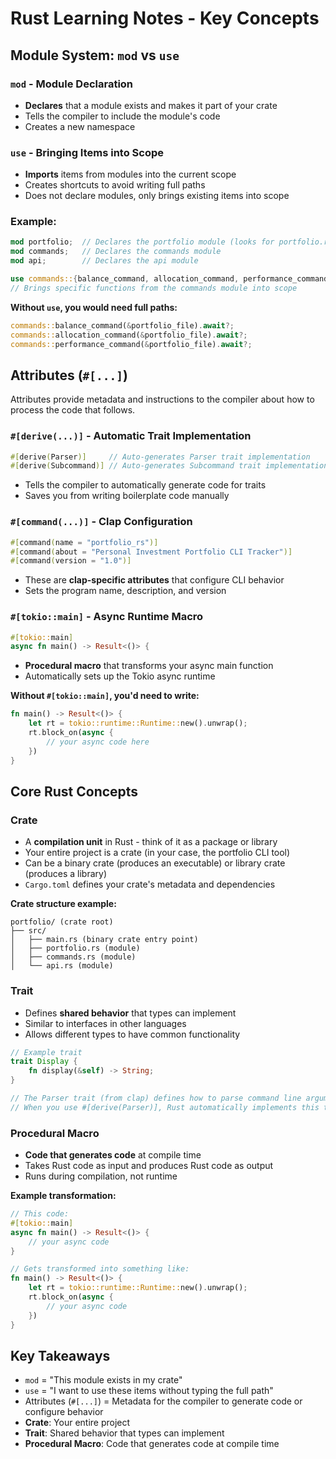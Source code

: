 # Rust Learning Notes - Key Concepts

## Module System: `mod` vs `use`

### `mod` - Module Declaration
- **Declares** that a module exists and makes it part of your crate
- Tells the compiler to include the module's code
- Creates a new namespace

### `use` - Bringing Items into Scope
- **Imports** items from modules into the current scope
- Creates shortcuts to avoid writing full paths
- Does not declare modules, only brings existing items into scope

### Example:
```rust
mod portfolio;  // Declares the portfolio module (looks for portfolio.rs or portfolio/mod.rs)
mod commands;   // Declares the commands module
mod api;        // Declares the api module

use commands::{balance_command, allocation_command, performance_command};
// Brings specific functions from the commands module into scope
```

**Without `use`, you would need full paths:**
```rust
commands::balance_command(&portfolio_file).await?;
commands::allocation_command(&portfolio_file).await?;
commands::performance_command(&portfolio_file).await?;
```

## Attributes (`#[...]`)

Attributes provide metadata and instructions to the compiler about how to process the code that follows.

### `#[derive(...)]` - Automatic Trait Implementation
```rust
#[derive(Parser)]     // Auto-generates Parser trait implementation
#[derive(Subcommand)] // Auto-generates Subcommand trait implementation
```
- Tells the compiler to automatically generate code for traits
- Saves you from writing boilerplate code manually

### `#[command(...)]` - Clap Configuration
```rust
#[command(name = "portfolio_rs")]
#[command(about = "Personal Investment Portfolio CLI Tracker")]
#[command(version = "1.0")]
```
- These are **clap-specific attributes** that configure CLI behavior
- Sets the program name, description, and version

### `#[tokio::main]` - Async Runtime Macro
```rust
#[tokio::main]
async fn main() -> Result<()> {
```
- **Procedural macro** that transforms your async main function
- Automatically sets up the Tokio async runtime

**Without `#[tokio::main]`, you'd need to write:**
```rust
fn main() -> Result<()> {
    let rt = tokio::runtime::Runtime::new().unwrap();
    rt.block_on(async {
        // your async code here
    })
}
```

## Core Rust Concepts

### **Crate**
- A **compilation unit** in Rust - think of it as a package or library
- Your entire project is a crate (in your case, the portfolio CLI tool)
- Can be a binary crate (produces an executable) or library crate (produces a library)
- `Cargo.toml` defines your crate's metadata and dependencies

**Crate structure example:**
```
portfolio/ (crate root)
├── src/
│   ├── main.rs (binary crate entry point)
│   ├── portfolio.rs (module)
│   ├── commands.rs (module)
│   └── api.rs (module)
```

### **Trait**
- Defines **shared behavior** that types can implement
- Similar to interfaces in other languages
- Allows different types to have common functionality

```rust
// Example trait
trait Display {
    fn display(&self) -> String;
}

// The Parser trait (from clap) defines how to parse command line arguments
// When you use #[derive(Parser)], Rust automatically implements this trait for your struct
```

### **Procedural Macro**
- **Code that generates code** at compile time
- Takes Rust code as input and produces Rust code as output
- Runs during compilation, not runtime

**Example transformation:**
```rust
// This code:
#[tokio::main]
async fn main() -> Result<()> {
    // your async code
}

// Gets transformed into something like:
fn main() -> Result<()> {
    let rt = tokio::runtime::Runtime::new().unwrap();
    rt.block_on(async {
        // your async code
    })
}
```

## Key Takeaways

- `mod` = "This module exists in my crate"
- `use` = "I want to use these items without typing the full path"
- Attributes (`#[...]`) = Metadata for the compiler to generate code or configure behavior
- **Crate**: Your entire project
- **Trait**: Shared behavior that types can implement
- **Procedural Macro**: Code that generates code at compile time